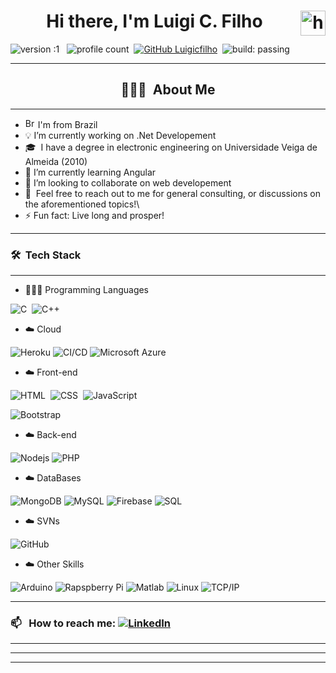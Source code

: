 <h1 align="center"> Hi there, I'm Luigi C. Filho <img alt="handwavegif" src="https://user-images.githubusercontent.com/39513876/112366216-8cfe7400-8cfe-11eb-8116-7d3dbae20e97.gif" width='40' align="right"/> </h1>

![version :1](https://img.shields.io/badge/Version-1-blue) &nbsp;
![profile count](https://komarev.com/ghpvc/?username=luigicfilho&color=blue&style=plastic)&nbsp;
[![GitHub Luigicfilho](https://img.shields.io/github/followers/luigicfilho?label=follow&style=social)](https://github.com/luigicfilho)&nbsp;
![build: passing](https://img.shields.io/badge/build-passing-success)

---
### <h2 align="center">👨🏻‍💻 &nbsp;About Me </h2>
---
- <img width="16" src="https://www.flaticon.com/svg/static/icons/svg/197/197386.svg" alt="Brazil" /> I'm from Brazil
- 💡 I’m currently working on .Net Developement
- 🎓 &nbsp;I have a degree in electronic engineering on Universidade Veiga de Almeida (2010)  
- 🌱 I’m currently learning Angular
- 👯 I’m looking to collaborate on web developement
- 💬 &nbsp;Feel free to reach out to me for general consulting, or discussions on the aforementioned topics!\
- ⚡ Fun fact: Live long and prosper!

---
### 🛠 &nbsp;Tech Stack
---
- 👨🏻‍💻 Programming Languages

![C](https://img.shields.io/badge/-C-05122A?style=flat&logo=C&logoColor=A8B9CC)&nbsp;
![C++](https://img.shields.io/badge/-C++-05122A?style=flat&logo=C%2B%2B&logoColor=00599C)&nbsp;


- ☁️ Cloud

![Heroku](https://img.shields.io/badge/-Heroku-black?style=flat-square&logo=heroku)
![CI/CD](https://img.shields.io/badge/-CI%2FCD-000?&logo=CircleCI&logoColor=888)
![Microsoft Azure](https://img.shields.io/badge/Microsoft%20Azure-232F7E?style=flat-square&logo=microsoft-azure)

- ☁️ Front-end

![HTML](https://img.shields.io/badge/-HTML-05122A?style=flat&logo=HTML5)&nbsp;
![CSS](https://img.shields.io/badge/-CSS-05122A?style=flat&logo=CSS3&logoColor=1572B6)&nbsp;
![JavaScript](https://img.shields.io/badge/-JavaScript-05122A?style=flat&logo=javascript)&nbsp;

![Bootstrap](https://img.shields.io/badge/-Bootstrap-black?style=flat-square&logo=bootstrap)

- ☁️ Back-end

![Nodejs](https://img.shields.io/badge/-Nodejs-black?style=flat-square&logo=Node.js)
![PHP](https://img.shields.io/badge/PHP-777BB4?style=flat-square&logo=php&logoColor=white)

- ☁️ DataBases

![MongoDB](https://img.shields.io/badge/-MongoDB-black?style=flat-square&logo=mongodb)
![MySQL](https://img.shields.io/badge/MySQL-4479A1?style=flat-square&logo=MySQL&logoColor=white)
![Firebase](https://img.shields.io/badge/-Firebase-black?style=flat-square&logo=Firebase)
![SQL](https://img.shields.io/badge/-SQL-000?&logo=SQL&logoColor=4479A1)

- ☁️ SVNs

![GitHub](https://img.shields.io/badge/-GitHub-05122A?style=flat&logo=github)&nbsp;

- ☁️ Other Skills

![Arduino](https://img.shields.io/badge/Arduino-00979D?style=flat-square&logo=Arduino&logoColor=white)
![Rapspberry Pi](https://img.shields.io/badge/Raspberry_pi-C51A4A?style=flat-square&logo=raspberry-pi&logoColor=white)
![Matlab](https://img.shields.io/badge/MATLAB-800000?style=flat-square&logo=MathWorks&logoColor=white)
![Linux](https://img.shields.io/badge/-Linux-000?&logo=Linux&logoColor=FCC624)
![TCP/IP](https://img.shields.io/badge/-TCP%2FIP-000?&logo=Cisco)

---
### 📫 &nbsp; How to reach me: <a href="https://www.linkedin.com/in/luigicfilho/"><img alt="LinkedIn" src="https://img.shields.io/badge/linkedin%20-%230077B5.svg?&style=flat&logo=linkedin&logoColor=white"/></a> &nbsp;
---
---

<hr>

